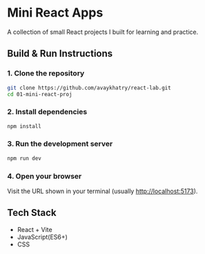 # Mini React Apps

A collection of small React projects I built for learning and practice.

## Build & Run Instructions

### 1. Clone the repository
```bash
git clone https://github.com/avaykhatry/react-lab.git
cd 01-mini-react-proj
```

### 2. Install dependencies
```bash
npm install
```

### 3. Run the development server
```bash
npm run dev
```

### 4. Open your browser
Visit the URL shown in your terminal (usually [http://localhost:5173](http://localhost:5173)).

## Tech Stack

- React + Vite
- JavaScript(ES6+)
- CSS
